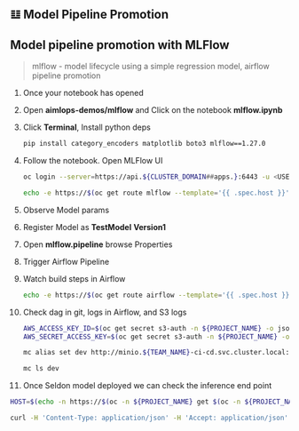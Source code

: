 ## 𝌭️ Model Pipeline Promotion
## Model pipeline promotion with MLFlow
> mlflow - model lifecycle using a simple regression model, airflow pipeline promotion

1. Once your notebook has opened

2. Open **aimlops-demos/mlflow** and Click on the notebook **mlflow.ipynb**

3. Click **Terminal**, Install python deps

    ```bash
    pip install category_encoders matplotlib boto3 mlflow==1.27.0
    ```

4. Follow the notebook. Open MLFlow UI

   ```bash
   oc login --server=https://api.${CLUSTER_DOMAIN##apps.}:6443 -u <USER_NAME> -p <PASSWORD>
   ```

   ```bash
   echo -e https://$(oc get route mlflow --template='{{ .spec.host }}' -n ${PROJECT_NAME})
   ```

5. Observe Model params
6. Register Model as **TestModel** **Version1**
7. Open **mlflow.pipeline** browse Properties
8. Trigger Airflow Pipeline
9. Watch build steps in Airflow

   ```bash
   echo -e https://$(oc get route airflow --template='{{ .spec.host }}' -n ${PROJECT_NAME})
   ```

10. Check dag in git, logs in Airflow, and S3 logs

    ```bash
    AWS_ACCESS_KEY_ID=$(oc get secret s3-auth -n ${PROJECT_NAME} -o jsonpath='{.data.AWS_ACCESS_KEY_ID}' | base64 -d)
    AWS_SECRET_ACCESS_KEY=$(oc get secret s3-auth -n ${PROJECT_NAME} -o jsonpath='{.data.AWS_SECRET_ACCESS_KEY}' | base64 -d)
    ```

    ```bash
    mc alias set dev http://minio.${TEAM_NAME}-ci-cd.svc.cluster.local:9000 ${AWS_ACCESS_KEY_ID} ${AWS_SECRET_ACCESS_KEY} 
    ```

    ```bash
    mc ls dev
    ```

11. Once Seldon model deployed we can check the inference end point

   ```bash
   HOST=$(echo -n https://$(oc -n ${PROJECT_NAME} get $(oc -n ${PROJECT_NAME} get route -l app.kubernetes.io/managed-by=seldon-core -o name) --template='{{ .spec.host }}'))
   ```
   
   ```bash
   curl -H 'Content-Type: application/json' -H 'Accept: application/json' -X POST $HOST/api/v1.0/predictions -d '{"data": {"ndarray": [[1.23]]}}'
   ```
